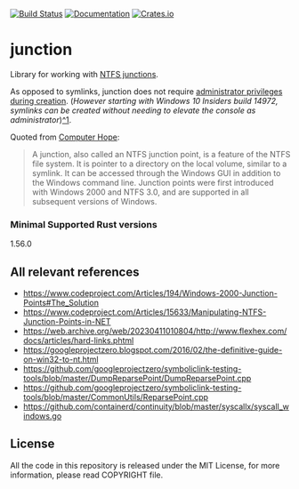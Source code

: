 [![Build Status][actions-badge]][actions-url]
[![Documentation](https://docs.rs/junction/badge.svg)](https://docs.rs/junction)
[![Crates.io](https://img.shields.io/crates/v/junction.svg)](https://crates.io/crates/junction)

# junction

Library for working with [NTFS junctions][junction].

As opposed to symlinks, junction does not require [administrator privileges during creation][perm].
(*However starting with Windows 10 Insiders build 14972, symlinks
can be created without needing to elevate the console as
administrator*)[^1][improvement].

Quoted from [Computer Hope](https://www.computerhope.com/jargon/j/junction.htm):

> A junction, also called an NTFS junction point, is a feature of the
> NTFS file system. It is pointer to a directory on the local volume,
> similar to a symlink. It can be accessed through the Windows GUI in
> addition to the Windows command line. Junction points were first
> introduced with Windows 2000 and NTFS 3.0, and are supported in all
> subsequent versions of Windows.

### Minimal Supported Rust versions

1.56.0

## All relevant references

* https://www.codeproject.com/Articles/194/Windows-2000-Junction-Points#The_Solution
* https://www.codeproject.com/Articles/15633/Manipulating-NTFS-Junction-Points-in-NET
* https://web.archive.org/web/20230411010804/http://www.flexhex.com/docs/articles/hard-links.phtml
* https://googleprojectzero.blogspot.com/2016/02/the-definitive-guide-on-win32-to-nt.html
* https://github.com/googleprojectzero/symboliclink-testing-tools/blob/master/DumpReparsePoint/DumpReparsePoint.cpp
* https://github.com/googleprojectzero/symboliclink-testing-tools/blob/master/CommonUtils/ReparsePoint.cpp
* https://github.com/containerd/continuity/blob/master/syscallx/syscall_windows.go

## License

All the code in this repository is released under the MIT License,
for more information, please read COPYRIGHT file.

[actions-badge]: https://github.com/lzutao/junction/workflows/Rust/badge.svg?branchName=main
[actions-url]: https://github.com/lzutao/junction/actions
[junction]: https://learn.microsoft.com/en-us/windows/win32/fileio/hard-links-and-junctions#junctions
[perm]: https://en.wikipedia.org/wiki/NTFS_links#Restrictions_and_drawbacks
[improvement]: https://blogs.windows.com/windowsdeveloper/2016/12/02/symlinks-windows-10/#Ed9Olhkz6hJp4KWV.97
